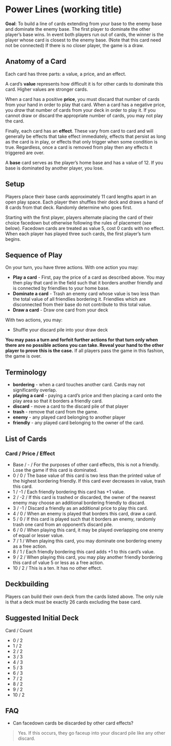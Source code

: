 # Power Lines (working title)

**Goal**: To build a line of cards extending from your base to the enemy base and dominate the enemy base. The first player to dominate the other player’s base wins. In event both players run out of cards, the winner is the player whose card is closest to the enemy base. (Note that this card need not be connected) If there is no closer player, the game is a draw.

## Anatomy of a Card

Each card has three parts: a value, a price, and an effect.

A card’s **value** represents how difficult it is for other cards to dominate this card. Higher values are stronger cards.

When a card has a positive **price**, you must discard that number of cards from your hand in order to play that card. When a card has a negative price, you _draw_ that number of cards from your deck in order to play it. If you cannot draw or discard the appropriate number of cards, you may not play the card.

Finally, each card has an **effect**. These vary from card to card and will generally be effects that take effect immediately, effects that persist as long as the card is in play, or effects that only trigger when some condition is true. Regardless, once a card is removed from play then any effects it triggered are over.

A **base** card serves as the player’s home base and has a value of 12. If you base is dominated by another player, you lose.

## Setup

Players place their base cards approximately 11 card lengths apart in an open play space. Each player then shuffles their deck and draws a hand of 8 cards from that deck. Randomly determine who goes first.

Starting with the first player, players alternate placing the card of their choice facedown but otherwise following the rules of placement (see below). Facedown cards are treated as value 5, cost 0 cards with no effect. When each player has played three such cards, the first player’s turn begins.

## Sequence of Play

On your turn, you have three actions. With one action you may:

* **Play a card** - First, pay the price of a card as described above. You may then play that card in the field such that it borders another friendly and is connected by friendlies to your home base.
* **Dominate a card** - Trash an enemy card whose value is two less than the total value of all friendlies bordering it. Friendlies which are disconnected from their base do not contribute to this total value.
* **Draw a card** - Draw one card from your deck

With two actions, you may:

* Shuffle your discard pile into your draw deck

**You may pass a turn and forfeit further actions for that turn only when there are no possible actions you can take. Reveal your hand to the other player to prove this is the case.** If all players pass the game in this fashion, the game is over.

## Terminology

* **bordering** - when a card touches another card. Cards may not significantly overlap.
* **playing a card** - paying a card’s price and then placing a card onto the play area so that it borders a friendly card. 
* **discard** - move a card to the discard pile of that player
* **trash** - remove that card from the game.
* **enemy** - any played card belonging to another player
* **friendly** - any played card belonging to the owner of the card.

## List of Cards
### Card / Price / Effect
* Base / - / For the purposes of other card effects, this is not a friendly. Lose the game if this card is dominated.
* 0 / 0 / The base value of this card is two less than the printed value of the highest bordering friendly. If this card ever decreases in value, trash this card.
* 1 / -1 / Each friendly bordering this card has +1 value.
* 2 / -2 / If this card is trashed or discarded, the owner of the nearest enemy may choose an additional bordering friendly to discard. 
* 3 / -1 / Discard a friendly as an additional price to play this card.
* 4 / 0 / When an enemy is played that borders this card, draw a card.
* 5 / 0 / If this card is played such that it borders an enemy, randomly trash one card from an opponent’s discard pile.
* 6 / 0 / When playing this card, it may be played overlapping one enemy of equal or lesser value.
* 7 / 1 / When playing this card, you may dominate one bordering enemy as a free action.
* 8 / 1 / Each friendly bordering this card adds +1 to this card’s value.
* 9 / 2 / When playing this card, you may play another friendly bordering this card of value 5 or less as a free action.
* 10 / 2 / This is a ten. It has no other effect.

## Deckbuilding

Players can build their own deck from the cards listed above. The only rule is that a deck must be exactly 26 cards excluding the base card.

## Suggested Initial Deck
Card / Count
* 0  / 2
* 1  / 2
* 2  / 2
* 3  / 3
* 4  / 3
* 5  / 3
* 6  / 3
* 7  / 2
* 8  / 2
* 9  / 2
* 10 / 2

## FAQ

* Can facedown cards be discarded by other card effects?

> Yes. If this occurs, they go faceup into your discard pile like any other discard.
